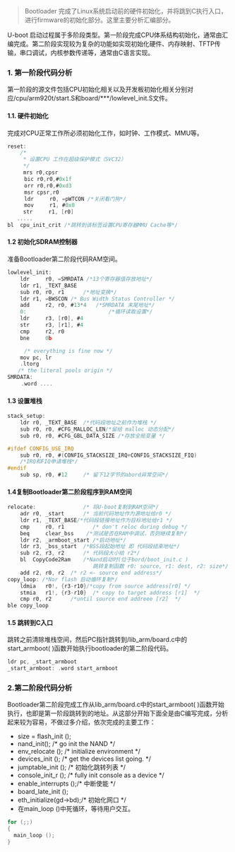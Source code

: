 >Bootloader 完成了Linux系统启动前的硬件初始化，并将跳到C执行入口，进行firmware的初始化部分。这里主要分析汇编部分。

<!--more-->


U-boot 启动过程属于多阶段类型。第一阶段完成CPU体系结构初始化，通常由汇编完成。第二阶段实现较为复杂的功能如实现初始化硬件、内存映射、TFTP传输，串口调试，内核参数传递等，通常由C语言实现。
### 1. 第一阶段代码分析
第一阶段的源文件包括CPU初始化相关以及开发板初始化相关分别对应/cpu/arm920t/start.S和board/\*\*\*/lowlevel_init.S文件。
#### 1.1. 硬件初始化
完成对CPU正常工作所必须初始化工作，如时钟、工作模式、MMU等。

```C
reset:
	/*
	 * 设置CPU 工作在超级保护模式（SVC32）
	 */
     mrs r0,cpsr
　　	bic	r0,r0,#0x1f
　　	orr	r0,r0,#0xd3
　　	msr	cpsr,r0
　　	ldr     r0, =pWTCON /*关闭看门狗*/
　　	mov     r1, #0x0
  	 str     r1, [r0]
   .....
bl	cpu_init_crit /*跳转到该标签设置CPU寄存器MMU Cache等*/
```

#### 1.2 初始化SDRAM控制器
准备Bootloader第二阶段代码RAM空间。

```C
lowlevel_init:
    ldr     r0, =SMRDATA /*13个寄存器值存放地址*/
    ldr	r1, _TEXT_BASE
    sub	r0, r0, r1      /*地址变换*/
    ldr	r1, =BWSCON	/* Bus Width Status Controller */
    add     r2, r0, #13*4   /*SMRDATA 末尾地址*/
    0:                          /*循环读取设置*/
    ldr     r3, [r0], #4
    str     r3, [r1], #4
    cmp     r2, r0
    bne     0b

　　	/* everything is fine now */
    mov	pc, lr
    .ltorg
　　/* the literal pools origin */
SMRDATA:
　　 .word ....

```

#### 1.3 设置堆栈
```C
stack_setup:
    ldr	r0, _TEXT_BASE	/*代码段地址之前作为堆栈 */
    sub	r0, r0, #CFG_MALLOC_LEN/*留给 malloc 动态分配*/
    sub	r0, r0, #CFG_GBL_DATA_SIZE /*存放全局变量 */

#ifdef CONFIG_USE_IRQ
    sub	r0, r0, #(CONFIG_STACKSIZE_IRQ+CONFIG_STACKSIZE_FIQ)
  	/*IRQ和FIQ申请堆栈*/
#endif
    sub	sp, r0, #12		/* 留下12字节的abord异常空间*/
```


#### 1.4复制Bootloader第二阶段程序到RAM空间
```C
relocate:				/* 将U-boot复制到RAM空间*/
    adr	r0, _start		/* 当前代码地址作为源地址给r0 */
    ldr	r1, _TEXT_BASE/*代码段链接地址作为目标地址给r1 */
    cmp     r0, r1         /* don't reloc during debug */
    beq     clear_bss    /*测试是否在RAM中调试，否则继续复制*/
    ldr	r2, _armboot_start /*启动地址*/
    ldr	r3, _bss_start  /*BSS段起始地址 即 代码段结束地址*/
    sub	r2, r3, r2		/* 代码段大小给 r2*/
    bl  CopyCode2Ram	/*Nand启动时(位于bord/boot_init.c )
                           跳转复制函数 r0: source, r1: dest, r2: size*/
    add	r2, r0, r2	/* r2 <- source end address*/
copy_loop: /*Nor flash 启动循环复制*/
    ldmia	r0!, {r3-r10}/*copy from source address[r0] */
    stmia	r1!, {r3-r10}  /* copy to target address [r1]  */
    cmp	r0, r2		/*until source end addreee [r2]  */
ble	copy_loop
```

#### 1.5 跳转到C入口

跳转之前清除堆栈空间，然后PC指针跳转到/lib_arm/board.c中的start_armboot( )函数开始执行bootloader的第二阶段代码。
```C
ldr	pc, _start_armboot
_start_armboot:	.word start_armboot
```


### 2.第二阶段代码分析
Bootloader第二阶段完成工作从lib_arm/board.c中的start_armboot( )函数开始执行，也即是第一阶段跳转到的地址。从这部分开始下面全是由C编写完成，分析起来较为容易，不做过多介绍，依次完成的主要工作：

- size = flash_init ();
- nand_init();		/*  go init the NAND  */
- env_relocate (); /*  initialize environment  */
- devices_init ();	/* get the devices list going. */
- jumptable_init (); /*  初始化跳转列表  */
- console_init_r ();	/*   fully init console as a device   */
- enable_interrupts ();/*  中断使能  */
- board_late_init ();
- eth_initialize(gd->bd);/*  初始化网口  */
- 在main_loop ()中死循环，等待用户交互。

```C
for (;;)
{
  main_loop ();
}
```